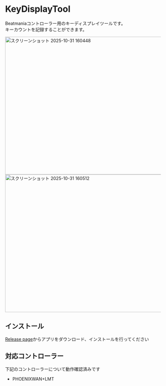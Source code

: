 # KeyDisplayTool
Beatmaniaコントローラー用のキーディスプレイツールです。  
キーカウントを記録することができます。  

<img width="597" height="447" alt="スクリーンショット 2025-10-31 160448" src="https://github.com/user-attachments/assets/b4668aa0-946e-4831-8190-28fa2160c822" />
<img width="597" height="447" alt="スクリーンショット 2025-10-31 160512" src="https://github.com/user-attachments/assets/6949380b-8cc2-4de0-a03d-984e390be379" />

  
## インストール
[Release page](https://github.com/oorur1/key-display/releases)からアプリをダウンロード、インストールを行ってください  
  
## 対応コントローラー
下記のコントローラーについて動作確認済みです
- PHOENIXWAN+LMT
